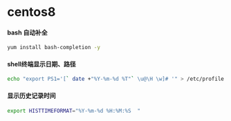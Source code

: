 # centos8

#### bash 自动补全

```bash
yum install bash-completion -y
```

#### shell终端显示日期、路径

```bash
echo "export PS1='[` date +"%Y-%m-%d %T"` \u@\H \w]# '" > /etc/profile
```

#### 显示历史记录时间

```bash
export HISTTIMEFORMAT="%Y-%m-%d %H:%M:%S  "
```

